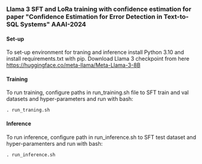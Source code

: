 ### Llama 3 SFT and LoRa training with confidence estimation for paper "Confidence Estimation for Error Detection in Text-to-SQL Systems" AAAI-2024

#### Set-up
To set-up environment for traning and inference install Python 3.10 and install requirements.txt with pip. Download Llama 3 checkpoint from here https://huggingface.co/meta-llama/Meta-Llama-3-8B 


#### Training

To run training, configure paths in run_training.sh file to SFT train and val datasets and hyper-parameters and run with bash:

```console
. run_traning.sh
```


#### Inference
To run inference, configure path in run_inference.sh to SFT test dataset and hyper-paramenters and run with bash:

```console
. run_inference.sh
```







